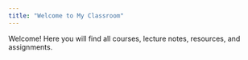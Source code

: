 ```yaml
---
title: "Welcome to My Classroom"
---
```


Welcome! Here you will find all courses, lecture notes, resources, and assignments.

